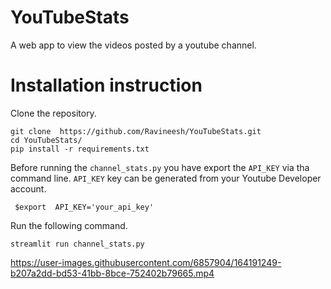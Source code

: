 # YouTubeStats

A web app to view the videos posted by  a youtube channel.

# Installation instruction
Clone the repository.

``` 
git clone  https://github.com/Ravineesh/YouTubeStats.git 
cd YouTubeStats/
pip install -r requirements.txt
```

Before running the `channel_stats.py` you have export the `API_KEY` via tha command line. `API_KEY` key can be generated from your Youtube Developer account.
```
 $export  API_KEY='your_api_key'
```

Run the following command.

 `` streamlit run channel_stats.py  ``
 
 



https://user-images.githubusercontent.com/6857904/164191249-b207a2dd-bd53-41bb-8bce-752402b79665.mp4

